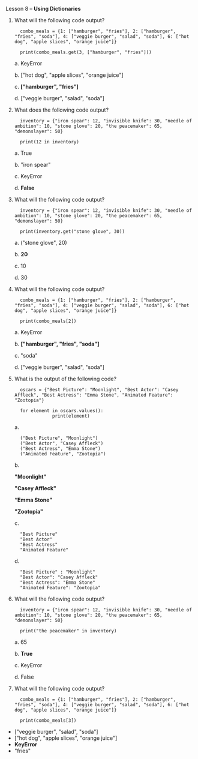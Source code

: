 Lesson 8 – **Using Dictionaries**

1.    What will the following code output?

            combo_meals = {1: ["hamburger", "fries"], 2: ["hamburger", "fries", "soda"], 4: ["veggie burger", "salad", "soda"], 6: ["hot dog", "apple slices", "orange juice"]}
        
            print(combo_meals.get(3, ["hamburger", "fries"]))

      a.      KeyError
      
      b.      ["hot dog", "apple slices", "orange juice"]
      
      c.      **["hamburger", "fries"]**
      
      d.      ["veggie burger", "salad", "soda"]

2.    What does the following code output?

            inventory = {"iron spear": 12, "invisible knife": 30, "needle of ambition": 10, "stone glove": 20, "the peacemaker": 65, "demonslayer": 50}

            print(12 in inventory)

      a.    True
      
      b.	"iron spear"
      
      c.    KeyError

      d.	**False**

3.    What will the following code output?

            inventory = {"iron spear": 12, "invisible knife": 30, "needle of ambition": 10, "stone glove": 20, "the peacemaker": 65, "demonslayer": 50}

            print(inventory.get("stone glove", 30))

      a.    ("stone glove", 20)
      
      b.	**20**
      
      c.	10
      
      d.	30

4.    What will the following code output?

            combo_meals = {1: ["hamburger", "fries"], 2: ["hamburger", "fries", "soda"], 4: ["veggie burger", "salad", "soda"], 6: ["hot dog", "apple slices", "orange juice"]}
            
            print(combo_meals[2])

      a.    KeyError

      b.    **["hamburger", "fries", "soda"]**

      c.	"soda"

      d.	["veggie burger", "salad", "soda"]

5.    What is the output of the following code?

            oscars = {"Best Picture": "Moonlight", "Best Actor": "Casey Affleck", "Best Actress": "Emma Stone", "Animated Feature": "Zootopia"}

            for element in oscars.values():
                        print(element)

      a.	
      
            ("Best Picture", "Moonlight")
            ("Best Actor", "Casey Affleck")
            ("Best Actress", "Emma Stone")
            ("Animated Feature", "Zootopia")

      b.	
      
      **"Moonlight"**
      
      **"Casey Affleck"**
      
      **“Emma Stone"**
      
      **"Zootopia"**

      c.	
            
            "Best Picture"
            "Best Actor"
            "Best Actress"
            "Animated Feature"

      d.	
      
            "Best Picture" : "Moonlight"
            "Best Actor": "Casey Affleck"
            "Best Actress": "Emma Stone"
            "Animated Feature": "Zootopia"

6.    What will the following code output?

            inventory = {"iron spear": 12, "invisible knife": 30, "needle of ambition": 10, "stone glove": 20, "the peacemaker": 65, "demonslayer": 50}
            
            print("the peacemaker" in inventory)

      a.    65
            
      b.	**True**
            
      c.    KeyError
            
      d.	False

7.    What will the following code output?

            combo_meals = {1: ["hamburger", "fries"], 2: ["hamburger", "fries", "soda"], 4: ["veggie burger", "salad", "soda"], 6: ["hot dog", "apple slices", "orange juice"]}

            print(combo_meals[3])

-	["veggie burger", "salad", "soda"]
-	["hot dog", "apple slices", "orange juice"]
-	**KeyError**
-	"fries"




